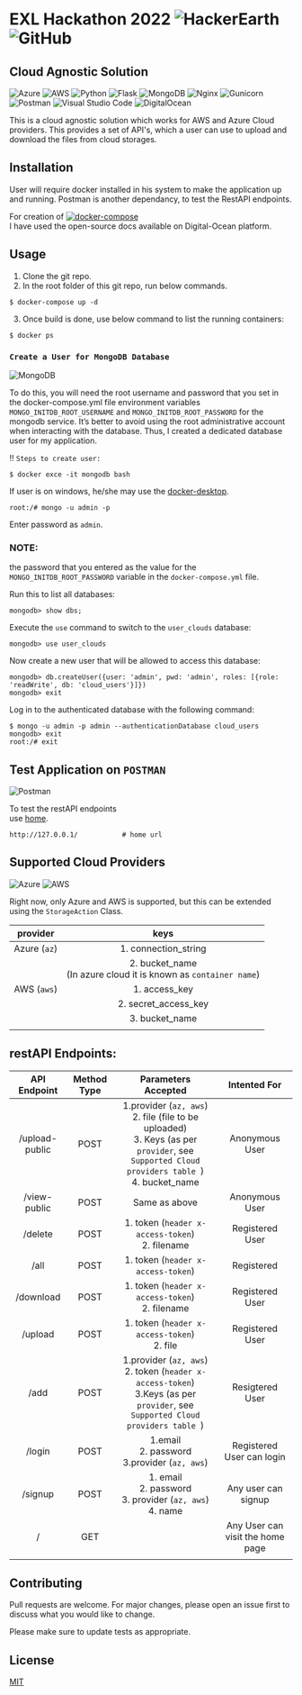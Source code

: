 # EXL Hackathon 2022 ![HackerEarth](https://img.shields.io/badge/HackerEarth-%232C3454.svg?style=for-the-badge&logo=HackerEarth&logoColor=Blue) ![GitHub](https://img.shields.io/badge/github-%23121011.svg?style=for-the-badge&logo=github&logoColor=white)
## Cloud Agnostic Solution 
![Azure](https://img.shields.io/badge/azure-%230072C6.svg?style=for-the-badge&logo=microsoftazure&logoColor=white) ![AWS](https://img.shields.io/badge/AWS-%23FF9900.svg?style=for-the-badge&logo=amazon-aws&logoColor=white) ![Python](https://img.shields.io/badge/python-3670A0?style=for-the-badge&logo=python&logoColor=ffdd54) ![Flask](https://img.shields.io/badge/flask-%23000.svg?style=for-the-badge&logo=flask&logoColor=white) ![MongoDB](https://img.shields.io/badge/MongoDB-%234ea94b.svg?style=for-the-badge&logo=mongodb&logoColor=white)  ![Nginx](https://img.shields.io/badge/nginx-%23009639.svg?style=for-the-badge&logo=nginx&logoColor=white) ![Gunicorn](https://img.shields.io/badge/gunicorn-%298729.svg?style=for-the-badge&logo=gunicorn&logoColor=white) ![Postman](https://img.shields.io/badge/Postman-FF6C37?style=for-the-badge&logo=postman&logoColor=white) ![Visual Studio Code](https://img.shields.io/badge/Visual%20Studio%20Code-0078d7.svg?style=for-the-badge&logo=visual-studio-code&logoColor=white) ![DigitalOcean](https://img.shields.io/badge/DigitalOcean-%230167ff.svg?style=for-the-badge&logo=digitalOcean&logoColor=white)

This is a cloud agnostic solution which works for AWS and Azure Cloud providers. This provides a set 
of API's, which a user can use to upload and download the files from cloud storages.

## Installation

User will require docker installed in his system to make the application up and running.
Postman is another dependancy, to test the RestAPI endpoints.

For creation of [![docker-compose](https://img.shields.io/badge/digitalocean-docker_compose.yml-blue?style=flat&logo=digitalocean)](https://www.digitalocean.com/community/tutorials/how-to-set-up-flask-with-mongodb-and-docker) 
<br>
I have used the open-source docs available on Digital-Ocean platform.

## Usage

1. Clone the git repo.
2. In the root folder of this git repo, run below commands.
```docker
$ docker-compose up -d
```
3. Once build is done, use below command to list the running containers:
```docker
$ docker ps
```

### `Create a User for MongoDB Database`
![MongoDB](https://img.shields.io/badge/MongoDB-%234ea94b.svg?style=for-the-badge&logo=mongodb&logoColor=white)

To do this, you will need the root username and password that you set in the docker-compose.yml file environment variables `MONGO_INITDB_ROOT_USERNAME` and `MONGO_INITDB_ROOT_PASSWORD` for the mongodb service.
It’s better to avoid using the root administrative account when interacting with the database.
Thus, I created a dedicated database user for my application.

!! `Steps to create user:`

```docker
$ docker exce -it mongodb bash
```
If user is on windows, he/she may use the [docker-desktop](https://docs.docker.com/desktop/windows/install/).

```docker
root:/# mongo -u admin -p
```
Enter password as `admin`.

### NOTE: 
the password that you entered as the value for the `MONGO_INITDB_ROOT_PASSWORD` variable in the `docker-compose.yml` file. 

Run this to list all databases:
```docker
mongodb> show dbs;
```

Execute the `use` command to switch to the `user_clouds` database:
```docker
mongodb> use user_clouds
```

Now create a new user that will be allowed to access this database:
```docker
mongodb> db.createUser({user: 'admin', pwd: 'admin', roles: [{role: 'readWrite', db: 'cloud_users'}]})
mongodb> exit
```

Log in to the authenticated database with the following command:
```docker
$ mongo -u admin -p admin --authenticationDatabase cloud_users
mongodb> exit
root:/# exit
```

## Test Application on `POSTMAN`
![Postman](https://img.shields.io/badge/Postman-FF6C37?style=for-the-badge&logo=postman&logoColor=white)

To test the restAPI endpoints\
use [home](http://127.0.0.1/). 
```
http://127.0.0.1/           # home url
```



## Supported Cloud Providers
![Azure](https://img.shields.io/badge/azure-%230072C6.svg?style=for-the-badge&logo=microsoftazure&logoColor=white) ![AWS](https://img.shields.io/badge/AWS-%23FF9900.svg?style=for-the-badge&logo=amazon-aws&logoColor=white)

Right now, only Azure and AWS is supported, but this can be extended using the `StorageAction` Class.

 |provider  |   keys|
 |:----------:|:-------:|
 |Azure (`az`)| 1. connection_string|
 |     | 2. bucket_name <br>(In azure cloud it is known as `container name`)|
 | AWS (`aws`)|1. access_key|
 |  |2. secret_access_key|
 |  |3. bucket_name   |
 |  |                   |

## restAPI Endpoints:

|API Endpoint | Method Type     | Parameters Accepted       |  Intented For |
|:-------------:|:-------------:|:--------------------:     |:---------------:|
|/upload-public|    POST    | 1.provider (`az, aws`)  <br> 2. file (file to be uploaded) <br>  3. Keys (as per `provider`, see `Supported Cloud providers table `) <br>    4. bucket_name     | Anonymous User              
|/view-public   |   POST    | Same as above                 | Anonymous User
|/delete        |   POST    |1. token (`header x-access-token`) <br> 2. filename     | Registered User 
|/all           |   POST    |1. token (`header x-access-token`) <br>| Registered
|/download      |   POST    |1. token (`header x-access-token`) <br> 2. filename| Registered User
|/upload        |   POST    |1. token (`header x-access-token`) <br> 2. file | Registered User
|/add           |   POST    |1.provider (`az, aws`) <br> 2. token (`header x-access-token`) <br> 3.Keys (as per `provider`, see `Supported Cloud providers table `)| Resigtered User
|/login         |   POST    | 1.email <br> 2. password <br> 3.provider (`az, aws`) |   Registered User can login
|/signup        |   POST    | 1. email <br> 2. password <br> 3. provider (`az, aws`) <br> 4. name| Any user can signup
|/              |   GET     |                           |   Any User can visit the home page
|               |           |                           |

## Contributing
Pull requests are welcome. For major changes, please open an issue first to discuss what you would like to change.

Please make sure to update tests as appropriate.

## License
[MIT](https://choosealicense.com/licenses/mit/)